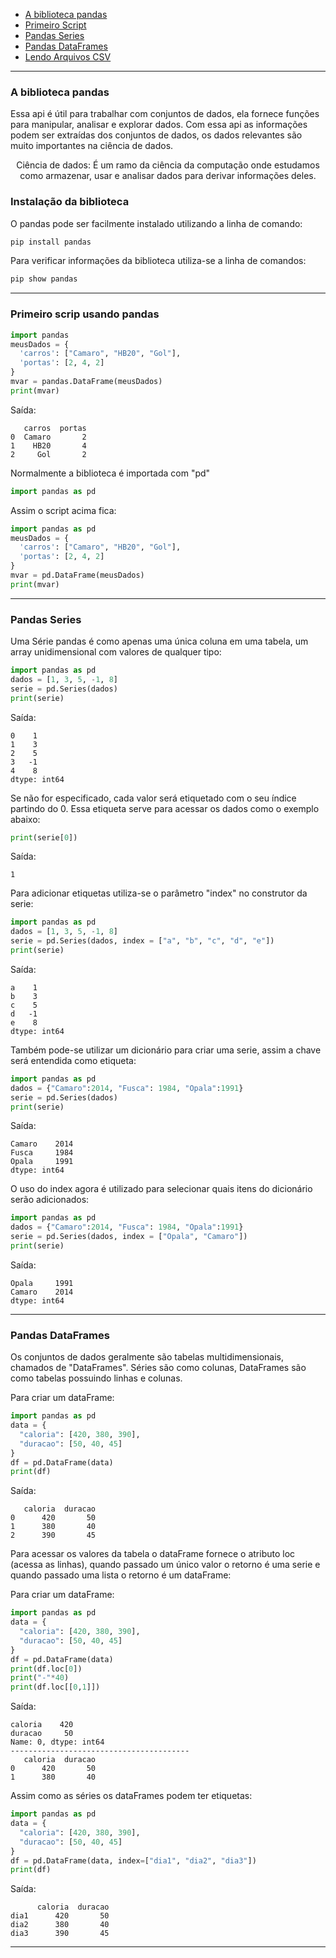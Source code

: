 

- [A biblioteca pandas](#a-biblioteca-pandas)
- [Primeiro Script](#primeiro-scrip-usando-pandas)
- [Pandas Series](#pandas-series)
- [Pandas DataFrames](#pandas-dataframes)
- [Lendo Arquivos CSV](#lendo-arquivos-csv)

----

### A biblioteca pandas

Essa api é útil para trabalhar com conjuntos de dados, ela fornece funções para manipular, analisar e explorar dados.
Com essa api as informações podem ser extraídas dos conjuntos de dados, os dados relevantes são muito importantes na ciência de dados.
    
<p align="center"> Ciência de dados: É um ramo da ciência da computação onde estudamos como armazenar, usar e analisar dados para derivar informações deles.</p>

### Instalação da biblioteca

O pandas pode ser facilmente instalado utilizando a linha de comando:

```cmd
pip install pandas
```

Para verificar informações da biblioteca utiliza-se a linha de comandos:

```cmd
pip show pandas
```

----

### Primeiro scrip usando pandas

```python
import pandas
meusDados = {
  'carros': ["Camaro", "HB20", "Gol"],
  'portas': [2, 4, 2]
}
mvar = pandas.DataFrame(meusDados)
print(mvar)
```

Saída:
```
   carros  portas
0  Camaro       2
1    HB20       4
2     Gol       2
```

Normalmente a biblioteca é importada com "pd"

```Python
import pandas as pd
```

Assim o script acima fica:
```python
import pandas as pd
meusDados = {
  'carros': ["Camaro", "HB20", "Gol"],
  'portas': [2, 4, 2]
}
mvar = pd.DataFrame(meusDados)
print(mvar)
```

----

### Pandas Series

Uma Série pandas é como apenas uma única coluna em uma tabela, um array unidimensional com valores de qualquer tipo:

```Python
import pandas as pd
dados = [1, 3, 5, -1, 8]
serie = pd.Series(dados)
print(serie)
```
Saída:
```
0    1
1    3
2    5
3   -1
4    8
dtype: int64
```

Se não for especificado, cada valor será etiquetado com o seu índice partindo do 0. Essa etiqueta serve para acessar os dados como o exemplo abaixo:
```Python
print(serie[0])
```
Saída:
```
1
```

Para adicionar etiquetas utiliza-se o parâmetro "index" no construtor da serie:


```Python
import pandas as pd
dados = [1, 3, 5, -1, 8]
serie = pd.Series(dados, index = ["a", "b", "c", "d", "e"])
print(serie)
```
Saída:
```
a    1
b    3
c    5
d   -1
e    8
dtype: int64
```

Também pode-se utilizar um dicionário para criar uma serie, assim a chave será entendida como etiqueta:

```Python
import pandas as pd
dados = {"Camaro":2014, "Fusca": 1984, "Opala":1991}
serie = pd.Series(dados)
print(serie)
```
Saída:
```
Camaro    2014
Fusca     1984
Opala     1991
dtype: int64
```

O uso do index agora é utilizado para selecionar quais itens do dicionário serão adicionados:
```Python
import pandas as pd
dados = {"Camaro":2014, "Fusca": 1984, "Opala":1991}
serie = pd.Series(dados, index = ["Opala", "Camaro"])
print(serie)
```
Saída:
```
Opala     1991
Camaro    2014
dtype: int64
```

----

### Pandas DataFrames

Os conjuntos de dados geralmente são tabelas multidimensionais, chamados de "DataFrames". 
Séries são como colunas, DataFrames são como tabelas possuindo linhas e colunas.

Para criar um dataFrame:
```Python
import pandas as pd
data = {
  "caloria": [420, 380, 390],
  "duracao": [50, 40, 45]
}
df = pd.DataFrame(data)
print(df) 
```
Saída:
```
   caloria  duracao
0      420       50
1      380       40
2      390       45
```

Para acessar os valores da tabela o dataFrame fornece o atributo loc (acessa as linhas), quando passado um único valor o retorno é uma serie e quando passado uma lista o retorno é um dataFrame:

Para criar um dataFrame:
```Python
import pandas as pd
data = {
  "caloria": [420, 380, 390],
  "duracao": [50, 40, 45]
}
df = pd.DataFrame(data)
print(df.loc[0]) 
print("-"*40)
print(df.loc[[0,1]]) 
```
Saída:
```
caloria    420
duracao     50
Name: 0, dtype: int64
----------------------------------------
   caloria  duracao
0      420       50
1      380       40
```

Assim como as séries os dataFrames podem ter etiquetas:

```Python
import pandas as pd
data = {
  "caloria": [420, 380, 390],
  "duracao": [50, 40, 45]
}
df = pd.DataFrame(data, index=["dia1", "dia2", "dia3"])
print(df) 
```
Saída:
```
      caloria  duracao
dia1      420       50
dia2      380       40
dia3      390       45
```


----



